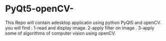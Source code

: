 # PyQt5-openCV-
This Repo will contain adesktop applicatin using python PyQt5 and openCV.
you will find :
1-read and display image.
2-apply filter on image .
3-apply some of algorithms of computer vision using openCV.

